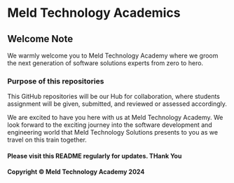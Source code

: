 # Meld Technology Academics

## Welcome Note

We warmly welcome you to Meld Technology Academy where we groom the next generation of software solutions experts 
from zero to hero.

### Purpose of this repositories
This GitHub repositories will be our Hub for collaboration,
where students assignment will be given, submitted, and reviewed
or assessed accordingly.

We are excited to have you here with us at Meld Technology Academy.
We look forward to the exciting journey into the software development
and engineering world that Meld Technology Solutions presents to you
as we travel on this train together.

#### Please visit this README regularly for updates. THank You

#### Copyright &copy; Meld Technology Academy 2024